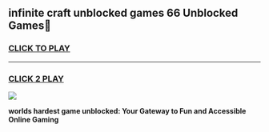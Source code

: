 
## infinite craft unblocked games 66 Unblocked Games👋
<h3>
<a href="https://premium.freeplayer.one?title=infinite_craft_unblocked_games_66&ref=16F">CLICK TO PLAY</a></h3>
<hr>

<h3>
<a href="https://premium.freeplayer.one?title=infinite_craft_unblocked_games_66&ref=16F">CLICK 2 PLAY</a>
  
</h3>

<a href="https://premium.freeplayer.one?title=infinite_craft_unblocked_games_66&ref=16F/"><img src="https://clearcache.store/games.png"></a>


**worlds hardest game unblocked: Your Gateway to Fun and Accessible Online Gaming**
